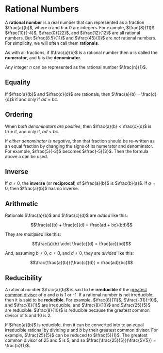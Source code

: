 # Rational Numbers

A **rational number** is a real number that can represented as a fraction
$\frac{a}{b}$, where $a$ and $b \neq 0$ are integers. For example,
$\frac{8}{11}$, $\frac{10}{-4}$, $\frac{0}{22}$, and $\frac{12}{12}$ are all
rational numbers. But $\frac{8.5}{11}$ and $\frac{45}{0}$ are *not* rational
numbers. For simplicity, we will often call them **rationals**.

As with all fractions, if $\frac{a}{b}$ is a rational number then $a$ is
called the **numerator**, and $b$ is the **denominator**.

Any integer $n$ can be represented as the rational number $\frac{n}{1}$.


## Equality

If $\frac{a}{b}$ and $\frac{c}{d}$ are rationals, then $\frac{a}{b} =
\frac{c}{d}$ if and only if $ad = bc$.

## Ordering

When *both denominators are positive*, then $\frac{a}{b} < \frac{c}{d}$ is
true if, and only if, $ad < bc$.

If *either denominator is negative*, then that fraction should be re-written
as an equal fraction by changing the signs of its numerator and denominator.
For example, $\frac{5}{-3}$ becomes $\frac{-5}{3}$. Then the formula above a
can be used.

## Inverse

If $a \neq 0$, the **inverse** (or **reciprocal**) of $\frac{a}{b}$ is
$\frac{b}{a}$. If $a = 0$, then $\frac{a}{b}$ has no inverse.


## Arithmetic

Rationals $\frac{a}{b}$ and $\frac{c}{d}$ are *added* like this:

$$\frac{a}{b} + \frac{c}{d} = \frac{ad + bc}{bd}$$

They are *multiplied* like this:

$$\frac{a}{b} \cdot \frac{c}{d} = \frac{ac}{bd}$$

And, assuming $b \neq 0$, $c \neq 0$, and $d \neq 0$, they are *divided* like
this:

$$\frac{\frac{a}{b}}{\frac{c}{d}} = \frac{ad}{bc}$$


## Reducibility

A rational number $\frac{a}{b}$ is said to be **irreducible** if the [greatest
common divisor](https://en.wikipedia.org/wiki/Greatest_common_divisor) of $a$
and $b$ is 1 or -1. If a rational number is not irreducible, then it is said
to be **reducible**. For example, $\frac{8}{11}$, $\frac{-31}{-9}$, and
$\frac{8}{1}$ are irreducible, and $\frac{8}{10}$ and $\frac{25}{5}$ are
reducible. $\frac{8}{10}$ is reducible because the greatest common divisor of
8 and 10 is 2.

If $\frac{a}{b}$ is reducible, then it can be converted into to an equal
irreducible rational by dividing $a$ and $b$ by their greatest common divisor.
For example, $\frac{25}{5}$ can be reduced to $\frac{5}{1}$. The greatest
common divisor of 25 and 5 is 5, and so 
$\frac{\frac{25}{5}}{\frac{5}{5}} = \frac{5}{1}$.
